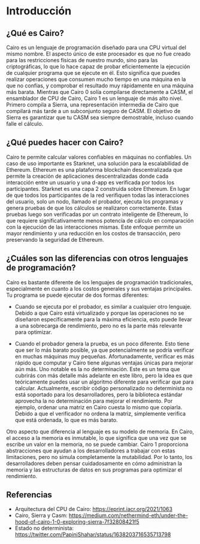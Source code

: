 # Introducción

## ¿Qué es Cairo?

Cairo es un lenguaje de programación diseñado para una CPU virtual del mismo nombre. El aspecto único de este procesador es que no fue creado para las restricciones físicas de nuestro mundo, sino para las criptográficas, lo que lo hace capaz de probar eficientemente la ejecución de cualquier programa que se ejecute en él. Esto significa que puedes realizar operaciones que consumen mucho tiempo en una máquina en la que no confías, y comprobar el resultado muy rápidamente en una máquina más barata.
Mientras que Cairo 0 solía compilarse directamente a CASM, el ensamblador de CPU de Cairo, Cairo 1 es un lenguaje de más alto nivel. Primero compila a Sierra, una representación intermedia de Cairo que compilará más tarde a un subconjunto seguro de CASM. El objetivo de Sierra es garantizar que tu CASM sea siempre demostrable, incluso cuando falle el cálculo.

## ¿Qué puedes hacer con Cairo?

Cairo te permite calcular valores confiables en máquinas no confiables. Un caso de uso importante es Starknet, una solución para la escalabilidad de Ethereum. Ethereum es una plataforma blockchain descentralizada que permite la creación de aplicaciones descentralizadas donde cada interacción entre un usuario y una d-app es verificada por todos los participantes. Starknet es una capa 2 construida sobre Ethereum. En lugar de que todos los participantes de la red verifiquen todas las interacciones del usuario, solo un nodo, llamado el probador, ejecuta los programas y genera pruebas de que los cálculos se realizaron correctamente. Estas pruebas luego son verificadas por un contrato inteligente de Ethereum, lo que requiere significativamente menos potencia de cálculo en comparación con la ejecución de las interacciones mismas. Este enfoque permite un mayor rendimiento y una reducción en los costos de transacción, pero preservando la seguridad de Ethereum.

## ¿Cuáles son las diferencias con otros lenguajes de programación?

Cairo es bastante diferente de los lenguajes de programación tradicionales, especialmente en cuanto a los costos generales y sus ventajas principales. Tu programa se puede ejecutar de dos formas diferentes:

- Cuando se ejecuta por el probador, es similar a cualquier otro lenguaje. Debido a que Cairo está virtualizado y porque las operaciones no se diseñaron específicamente para la máxima eficiencia, esto puede llevar a una sobrecarga de rendimiento, pero no es la parte más relevante para optimizar.

- Cuando el probador genera la prueba, es un poco diferente. Esto tiene que ser lo más barato posible, ya que potencialmente se podría verificar en muchas máquinas muy pequeñas. Afortunadamente, verificar es más rápido que computar y Cairo tiene algunas ventajas únicas para mejorar aún más. Uno notable es la no determinación. Este es un tema que cubrirás con más detalle más adelante en este libro, pero la idea es que teóricamente puedes usar un algoritmo diferente para verificar que para calcular. Actualmente, escribir código personalizado no determinista no está soportado para los desarrolladores, pero la biblioteca estándar aprovecha la no determinación para mejorar el rendimiento. Por ejemplo, ordenar una matriz en Cairo cuesta lo mismo que copiarla. Debido a que el verificador no ordena la matriz, simplemente verifica que está ordenada, lo que es más barato.

Otro aspecto que diferencia al lenguaje es su modelo de memoria. En Cairo, el acceso a la memoria es inmutable, lo que significa que una vez que se escribe un valor en la memoria, no se puede cambiar. Cairo 1 proporciona abstracciones que ayudan a los desarrolladores a trabajar con estas limitaciones, pero no simula completamente la mutabilidad. Por lo tanto, los desarrolladores deben pensar cuidadosamente en cómo administran la memoria y las estructuras de datos en sus programas para optimizar el rendimiento.

## Referencias

- Arquitectura del CPU de Cairo: <https://eprint.iacr.org/2021/1063>
- Cairo, Sierra y Casm: <https://medium.com/nethermind-eth/under-the-hood-of-cairo-1-0-exploring-sierra-7f32808421f5>
- Estado no determinista:  <https://twitter.com/PapiniShahar/status/1638203716535713798>
